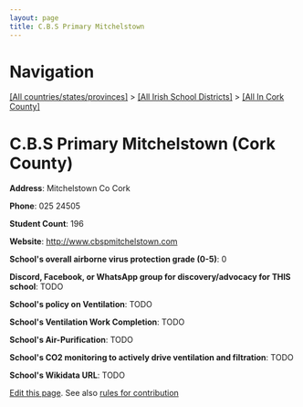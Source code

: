 ```yaml
---
layout: page
title: C.B.S Primary Mitchelstown
---
```

# Navigation

[[All countries/states/provinces]](../../..) > [[All Irish School Districts]](../..) > [[All In Cork County]](..)

# C.B.S Primary Mitchelstown (Cork County)

**Address**: Mitchelstown Co Cork

**Phone**: 025 24505

**Student Count**: 196

**Website**: <http://www.cbspmitchelstown.com>

**School's overall airborne virus protection grade (0-5)**: 0

**Discord, Facebook, or WhatsApp group for discovery/advocacy for THIS school**: TODO

**School's policy on Ventilation**: TODO

**School's Ventilation Work Completion**: TODO

**School's Air-Purification**: TODO

**School's CO2 monitoring to actively drive ventilation and filtration**: TODO

**School's Wikidata URL**: TODO


[Edit this page](https://github.com/ventilate-schools/Ireland/edit/main/./Cork_County/C.B.S_Primary_Mitchelstown.md). See also [rules for contribution](../../../contribution-rules/)